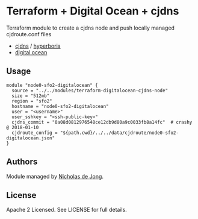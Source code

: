 # Terraform + Digital Ocean + cjdns

Terraform module to create a cjdns node and push locally managed cjdroute.conf files
 * [cjdns](https://github.com/cjdelisle/cjdns) / [hyperboria](https://hyperboria.net/)
 * [digital ocean](https://www.digitalocean.com/)

## Usage
```hcl
module "node0-sfo2-digitalocean" {
  source = "../../modules/terraform-digitalocean-cjdns-node"
  size = "512mb"
  region = "sfo2"
  hostname = "node0-sfo2-digitalocean"
  user = "<username>"
  user_sshkey = "<ssh-public-key>"
  cjdns_commit = "0a08d0812976548ce12db9d80a9c0033fb8a14fc"  # crashy @ 2018-01-10
  cjdroute_config = "${path.cwd}/../../data/cjdroute/node0-sfo2-digitalocean.json"
}
```  

## Authors
Module managed by [Nicholas de Jong](https://github.com/ndejong).

## License
Apache 2 Licensed. See LICENSE for full details.
